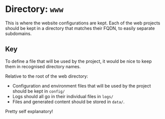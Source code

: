 # Directory: `www`
This is where the website configurations are kept. Each of the web projects should be kept in a directory that matches their FQDN, to easily separate subdomains. 

## Key
To define a file that will be used by the project, it would be nice to keep them in recognised directory names.

Relative to the root of the web directory:
- Configuration and environment files that will be used by the project should be kept in `config/`
- Logs should all go in their individual files in `logs/`
- Files and generated content should be stored in `data/`.

Pretty self explanatory!
